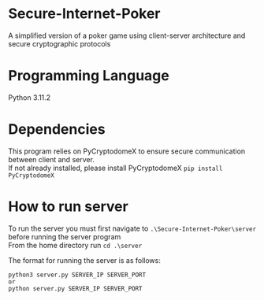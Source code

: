 # Secure-Internet-Poker
A simplified version of a poker game using client-server architecture and secure cryptographic protocols

# Programming Language
Python 3.11.2

# Dependencies
This program relies on PyCryptodomeX to ensure secure communication between client and server.  
If not already installed, please install PyCryptodomeX
```pip install PyCryptodomeX```

# How to run server
To run the server you must first navigate to ```.\Secure-Internet-Poker\server``` before running the server program  
From the home directory run ```cd .\server```  
  
The format for running the server is as follows:  
```
python3 server.py SERVER_IP SERVER_PORT  
or
python server.py SERVER_IP SERVER_PORT 
```  
